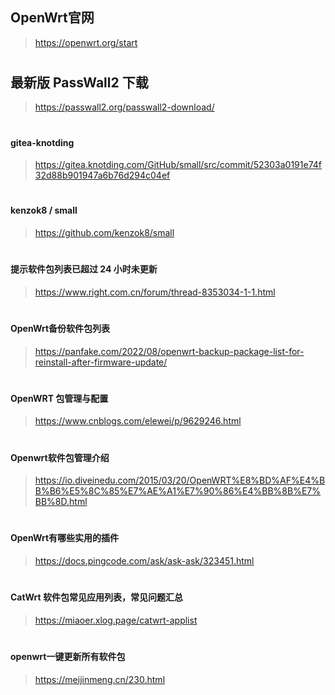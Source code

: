 ## OpenWrt官网
   > https://openwrt.org/start
#
## 最新版 PassWall2 下载
   > https://passwall2.org/passwall2-download/
# 
#### gitea-knotding
   > https://gitea.knotding.com/GitHub/small/src/commit/52303a0191e74f32d88b901947a6b76d294c04ef
# 
#### kenzok8 / small
   > https://github.com/kenzok8/small
# 
#### 提示软件包列表已超过 24 小时未更新
   > https://www.right.com.cn/forum/thread-8353034-1-1.html
# 
#### OpenWrt备份软件包列表
   > https://panfake.com/2022/08/openwrt-backup-package-list-for-reinstall-after-firmware-update/
# 
#### OpenWRT 包管理与配置
   > https://www.cnblogs.com/elewei/p/9629246.html
# 
#### Openwrt软件包管理介绍
   > https://io.diveinedu.com/2015/03/20/OpenWRT%E8%BD%AF%E4%BB%B6%E5%8C%85%E7%AE%A1%E7%90%86%E4%BB%8B%E7%BB%8D.html
# 
#### OpenWrt有哪些实用的插件
   > https://docs.pingcode.com/ask/ask-ask/323451.html
# 
#### CatWrt 软件包常见应用列表，常见问题汇总
   > https://miaoer.xlog.page/catwrt-applist
# 
#### openwrt一键更新所有软件包
   > https://meijinmeng.cn/230.html

